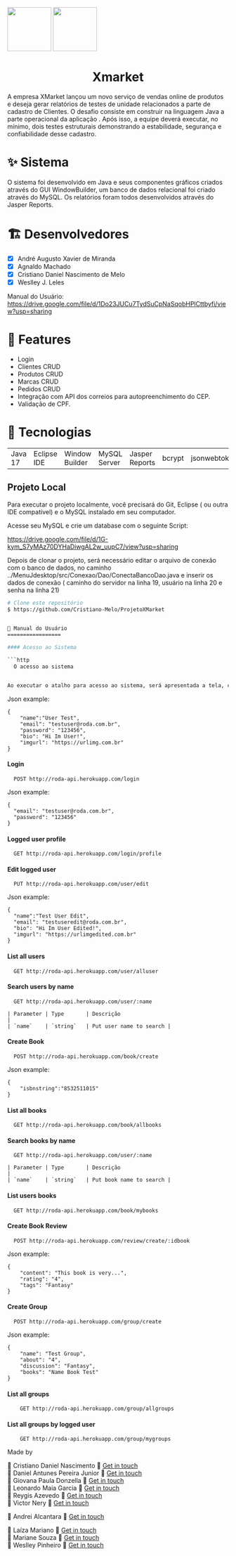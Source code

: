 <div>
  <img src="https://user-images.githubusercontent.com/90655270/161388302-145d58d6-723a-4dc1-97e7-80133dfa4c3a.png" width="100px">
  <img src="https://drive.google.com/file/d/1fdJ7YgEwnUTicbgYwQj08-ZO8nlX4Ft8/view?usp=sharing" width="100px">
</div>

<h1 align="center">Xmarket</h1>

<p align="center">

A empresa XMarket lançou um novo serviço de vendas online de produtos e deseja gerar relatórios de testes de unidade relacionados a parte de cadastro de Clientes.
O desafio consiste em construir na linguagem Java a parte operacional da aplicação . Após isso, a equipe deverá executar, no mínimo, dois testes estruturais demonstrando a estabilidade, segurança e confiabilidade desse cadastro.

✨ Sistema
===============

O sistema foi desenvolvido em Java e seus componentes gráficos criados através do GUI WindowBuilder, um banco de dados relacional foi criado através do MySQL. Os relatórios foram todos desenvolvidos através do Jasper Reports.

🏗️ Desenvolvedores
=================

- [x] André Augusto Xavier de Miranda
- [x] Agnaldo Machado
- [x] Cristiano Daniel Nascimento de Melo 
- [x] Weslley J. Leles

Manual do Usuário: 
https://drive.google.com/file/d/1Do23JUCu7TydSuCpNaSqobHPlCttbyfi/view?usp=sharing

📝 Features
=====================
* Login
* Clientes CRUD
* Produtos CRUD
* Marcas CRUD
* Pedidos CRUD
* Integração com API dos correios para autopreenchimento do CEP.
* Validação de CPF.

🚀 Tecnologias
=================

<table>
<tr>
<td>Java 17</td>
<td>Eclipse IDE</td>
<td>Window Builder</td>
<td>MySQL Server</td>
<td>Jasper Reports</td>
<td>bcrypt</td>
<td>jsonwebtoken</td>
<td>class-validator</td>
<td>reflect-metadata</td>
</tr>
</table>

## Projeto Local

Para executar o projeto localmente, você precisará do Git, Eclipse ( ou outra IDE compatível) e o MySQL instalado em seu computador.

Acesse seu MySQL e crie um database com o seguinte Script:

https://drive.google.com/file/d/1G-kym_S7yMAz70DYHaDiwgAL2w_uupC7/view?usp=sharing

Depois de clonar o projeto, será necessário editar o arquivo de conexão com o banco de dados, no caminho ../MenuJdesktop/src/Conexao/Dao/ConectaBancoDao.java e inserir os dados de conexão ( caminho do servidor na linha 19, usuário na linha 20 e senha na linha 21)

```bash
# Clone este repositório
$ https://github.com/Cristiano-Melo/ProjetoXMarket


📇 Manual do Usuário
=================

#### Acesso ao Sistema

```http
  O acesso ao sistema


Ao executar o atalho para acesso ao sistema, será apresentada a tela, conforme imagem acima. Para acesso é necessário ter um usuário e senha previamente registrados no sistema. 

```

Json example:

```
{
    "name":"User Test", 
    "email": "testuser@roda.com.br",
    "password": "123456", 
    "bio": "Hi Im User!", 
    "imgurl": "https://urlimg.com.br" 
}  
```

#### Login

```http
  POST http://roda-api.herokuapp.com/login
```

Json example:

```
{
  "email": "testuser@roda.com.br",
  "password": "123456"
}  
```

#### Logged user profile 

```http
  GET http://roda-api.herokuapp.com/login/profile
```

#### Edit logged user

```http
  PUT http://roda-api.herokuapp.com/user/edit
```

Json example:

```
{
  "name":"Test User Edit",
  "email": "testuseredit@roda.com.br",
  "bio": "Hi Im User Edited!",
  "imgurl": "https://urlimgedited.com.br"
}
```

#### List all users 

```http
  GET http://roda-api.herokuapp.com/user/alluser
```

#### Search users by name

```http
  GET http://roda-api.herokuapp.com/user/:name

| Parameter | Type       | Descrição                                   |
| `name`    | `string`   | Put user name to search |
```

#### Create Book

```http
  POST http://roda-api.herokuapp.com/book/create
```

Json example:

```
{  
	"isbnstring":"8532511015"
}

```

#### List all books

```http
  GET http://roda-api.herokuapp.com/book/allbooks
```

#### Search books by name

```http
  GET http://roda-api.herokuapp.com/user/:name

| Parameter | Type       | Descrição                                   |
| `name`    | `string`   | Put book name to search |
```

#### List users books

```http
  GET http://roda-api.herokuapp.com/book/mybooks
```

#### Create Book Review

```http
  POST http://roda-api.herokuapp.com/review/create/:idbook
```

Json example:

```
{
    "content": "This book is very...",
    "rating": "4",
    "tags": "Fantasy"
}  
```

#### Create Group

```http
  POST http://roda-api.herokuapp.com/group/create
```

Json example:

```
{
    "name": "Test Group",
    "about": "4",
    "discussion": "Fantasy",
    "books": "Name Book Test"
}  
```

#### List all groups

```http
    GET http://roda-api.herokuapp.com/group/allgroups
```

#### List all groups by logged user

```http
    GET http://roda-api.herokuapp.com/group/mygroups
```

Made by <br>

🔹 Cristiano Daniel Nascimento 👋 [Get in touch](https://github.com/Cristiano-Melo)<br>
🔹 Daniel Antunes Pereira Junior 👋 [Get in touch](https://github.com/DanielAntunes-dev)<br>
🔹 Giovana Paula Donzella 👋 [Get in touch](https://github.com/ale11011971)<br>
🔹 Leonardo Maia Garcia 👋 [Get in touch](https://github.com/LeoMPG)<br>
🔹 Reygis Azevedo 👋 [Get in touch](https://github.com/Reygis)<br>
🔹 Victor Nery 👋 [Get in touch](https://github.com/NeryVictor)<br>

🔸 Andrei Alcantara 👋 [Get in touch](https://github.com/dreialcantara)<br>

🔹 Laíza Mariano 👋 [Get in touch](https://www.linkedin.com/in/la%C3%ADzamariano/)<br>
🔹 Mariane Souza 👋 [Get in touch](https://www.linkedin.com/in/mariane-souza-42576b65/)<br>
🔹 Weslley Pinheiro 👋 [Get in touch](https://www.linkedin.com/in/weslley-pinheiro-8751251a6/)

